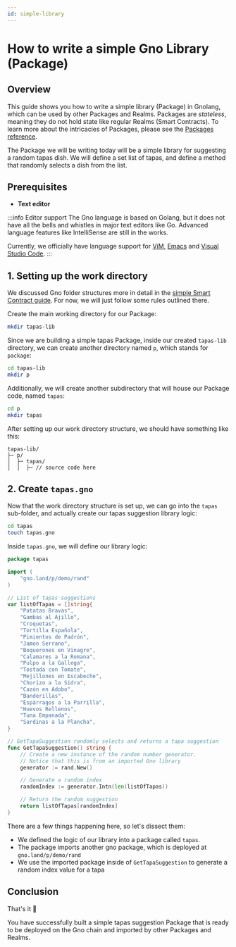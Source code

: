 ```yaml
---
id: simple-library
---
```


# How to write a simple Gno Library (Package)

## Overview

This guide shows you how to write a simple library (Package) in Gnolang, which can be used by other Packages and Realms.
Packages are _stateless_, meaning they do not hold state like regular Realms (Smart Contracts). To learn more about the
intricacies of Packages, please see the [Packages reference](/docs/explanation/packages.md).

The Package we will be writing today will be a simple library for suggesting a random tapas dish.
We will define a set list of tapas, and define a method that randomly selects a dish from the list.

## Prerequisites

- **Text editor**

:::info Editor support
The Gno language is based on Golang, but it does not have all the bells and whistles in major text editors like Go.
Advanced language features like IntelliSense are still in the works.

Currently, we officially have language support
for [ViM](https://github.com/gnolang/gno/blob/master/CONTRIBUTING.md#vim-support),
[Emacs](https://github.com/gnolang/gno/blob/master/CONTRIBUTING.md#emacs-support)
and [Visual Studio Code](https://marketplace.visualstudio.com/items?itemName=harry-hov.gno).
:::

## 1. Setting up the work directory

We discussed Gno folder structures more in detail in
the [simple Smart Contract guide](/docs/how-to-guides/simple-contract.md#1-setting-up-the-work-directory).
For now, we will just follow some rules outlined there.

Create the main working directory for our Package:

```bash
mkdir tapas-lib
```

Since we are building a simple tapas Package, inside our created `tapas-lib` directory, we can create another
directory named `p`, which stands for `package`:

```bash
cd tapas-lib
mkdir p
```

Additionally, we will create another subdirectory that will house our Package code, named `tapas`:

```bash
cd p
mkdir tapas
```

After setting up our work directory structure, we should have something like this:

```text
tapas-lib/
├─ p/
│  ├─ tapas/
│  │  ├─ // source code here
```

## 2. Create `tapas.gno`

Now that the work directory structure is set up, we can go into the `tapas` sub-folder, and actually create
our tapas suggestion library logic:

```bash
cd tapas
touch tapas.gno
```

Inside `tapas.gno`, we will define our library logic:

[embedmd]:# (../assets/how-to-guides/simple-library/tapas.gno go)
```go
package tapas

import (
	"gno.land/p/demo/rand"
)

// List of tapas suggestions
var listOfTapas = []string{
	"Patatas Bravas",
	"Gambas al Ajillo",
	"Croquetas",
	"Tortilla Española",
	"Pimientos de Padrón",
	"Jamon Serrano",
	"Boquerones en Vinagre",
	"Calamares a la Romana",
	"Pulpo a la Gallega",
	"Tostada con Tomate",
	"Mejillones en Escabeche",
	"Chorizo a la Sidra",
	"Cazón en Adobo",
	"Banderillas",
	"Espárragos a la Parrilla",
	"Huevos Rellenos",
	"Tuna Empanada",
	"Sardinas a la Plancha",
}

// GetTapaSuggestion randomly selects and returns a tapa suggestion
func GetTapaSuggestion() string {
	// Create a new instance of the random number generator.
	// Notice that this is from an imported Gno library
	generator := rand.New()

	// Generate a random index
	randomIndex := generator.Intn(len(listOfTapas))

	// Return the random suggestion
	return listOfTapas[randomIndex]
}
```

There are a few things happening here, so let's dissect them:

- We defined the logic of our library into a package called `tapas`.
- The package imports another gno package, which is deployed at `gno.land/p/demo/rand`
- We use the imported package inside of `GetTapaSuggestion` to generate a random index value for a tapa

## Conclusion

That's it 🎉

You have successfully built a simple tapas suggestion Package that is ready to be deployed on the Gno chain and imported
by other Packages and Realms.
